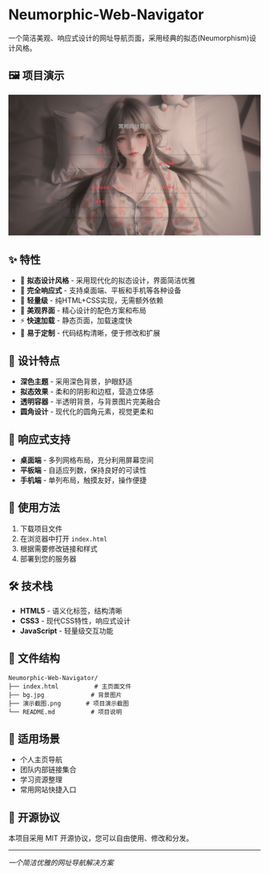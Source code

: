 # Neumorphic-Web-Navigator

一个简洁美观、响应式设计的网址导航页面，采用经典的拟态(Neumorphism)设计风格。

## 🖼️ 项目演示

![拟态导航演示](./演示截图.png)

## ✨ 特性

- 🎨 **拟态设计风格** - 采用现代化的拟态设计，界面简洁优雅
- 📱 **完全响应式** - 支持桌面端、平板和手机等各种设备
- 🚀 **轻量级** - 纯HTML+CSS实现，无需额外依赖
- 🌈 **美观界面** - 精心设计的配色方案和布局
- ⚡ **快速加载** - 静态页面，加载速度快
- 🎯 **易于定制** - 代码结构清晰，便于修改和扩展

## 🎨 设计特点

- **深色主题** - 采用深色背景，护眼舒适
- **拟态效果** - 柔和的阴影和边框，营造立体感
- **透明容器** - 半透明背景，与背景图片完美融合
- **圆角设计** - 现代化的圆角元素，视觉更柔和

## 📱 响应式支持

- **桌面端** - 多列网格布局，充分利用屏幕空间
- **平板端** - 自适应列数，保持良好的可读性
- **手机端** - 单列布局，触摸友好，操作便捷

## 🚀 使用方法

1. 下载项目文件
2. 在浏览器中打开 `index.html`
3. 根据需要修改链接和样式
4. 部署到您的服务器

## 🛠️ 技术栈

- **HTML5** - 语义化标签，结构清晰
- **CSS3** - 现代CSS特性，响应式设计
- **JavaScript** - 轻量级交互功能

## 📁 文件结构

```
Neumorphic-Web-Navigator/
├── index.html          # 主页面文件
├── bg.jpg             # 背景图片
├── 演示截图.png       # 项目演示截图
└── README.md          # 项目说明
```

## 🎯 适用场景

- 个人主页导航
- 团队内部链接集合
- 学习资源整理
- 常用网站快捷入口

## 📄 开源协议

本项目采用 MIT 开源协议，您可以自由使用、修改和分发。

---

*一个简洁优雅的网址导航解决方案*
